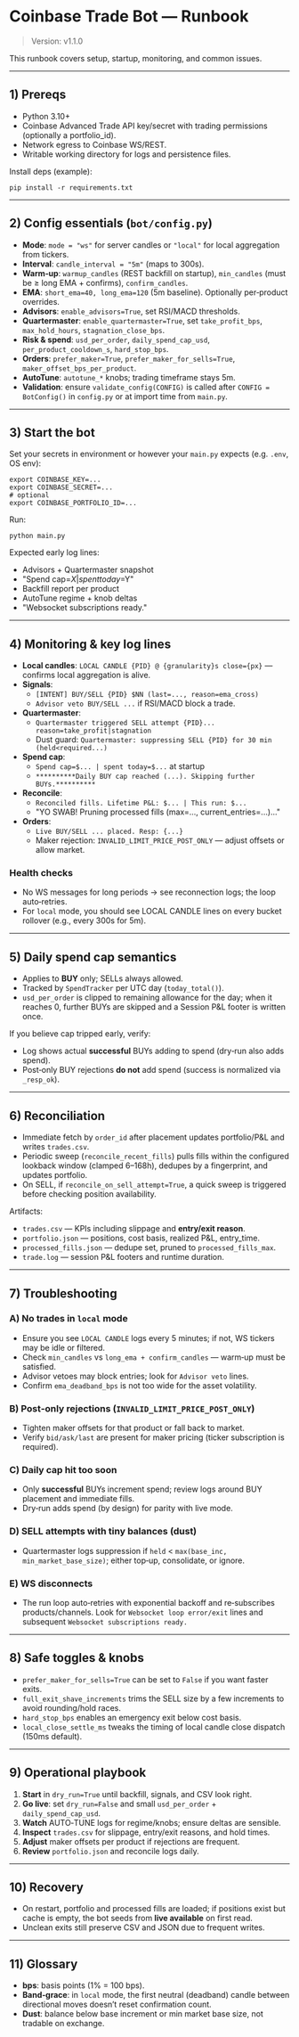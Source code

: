 # Coinbase Trade Bot — Runbook

> Version: v1.1.0

This runbook covers setup, startup, monitoring, and common issues.

---

## 1) Prereqs

- Python 3.10+
- Coinbase Advanced Trade API key/secret with trading permissions (optionally a portfolio_id).
- Network egress to Coinbase WS/REST.
- Writable working directory for logs and persistence files.

Install deps (example):
```
pip install -r requirements.txt
```

---

## 2) Config essentials (`bot/config.py`)

- **Mode**: `mode = "ws"` for server candles or `"local"` for local aggregation from tickers.
- **Interval**: `candle_interval = "5m"` (maps to 300s).
- **Warm‑up**: `warmup_candles` (REST backfill on startup), `min_candles` (must be ≥ long EMA + confirms), `confirm_candles`.
- **EMA**: `short_ema=40, long_ema=120` (5m baseline). Optionally per‑product overrides.
- **Advisors**: `enable_advisors=True`, set RSI/MACD thresholds.
- **Quartermaster**: `enable_quartermaster=True`, set `take_profit_bps`, `max_hold_hours`, `stagnation_close_bps`.
- **Risk & spend**: `usd_per_order`, `daily_spend_cap_usd`, `per_product_cooldown_s`, `hard_stop_bps`.
- **Orders**: `prefer_maker=True`, `prefer_maker_for_sells=True`, `maker_offset_bps_per_product`.
- **AutoTune**: `autotune_*` knobs; trading timeframe stays 5m.
- **Validation**: ensure `validate_config(CONFIG)` is called after `CONFIG = BotConfig()` in `config.py` or at import time from `main.py`.

---

## 3) Start the bot

Set your secrets in environment or however your `main.py` expects (e.g. `.env`, OS env):
```
export COINBASE_KEY=...
export COINBASE_SECRET=...
# optional
export COINBASE_PORTFOLIO_ID=...
```
Run:
```
python main.py
```

Expected early log lines:
- Advisors + Quartermaster snapshot
- "Spend cap=$X | spent today=$Y"
- Backfill report per product
- AutoTune regime + knob deltas
- "Websocket subscriptions ready."

---

## 4) Monitoring & key log lines

- **Local candles**: `LOCAL CANDLE {PID} @ {granularity}s close={px}` — confirms local aggregation is alive.
- **Signals**:
  - `[INTENT] BUY/SELL {PID} $NN (last=..., reason=ema_cross)`
  - `Advisor veto BUY/SELL ...` if RSI/MACD block a trade.
- **Quartermaster**:
  - `Quartermaster triggered SELL attempt {PID}... reason=take_profit|stagnation`
  - Dust guard: `Quartermaster: suppressing SELL {PID} for 30 min (held<required...)`
- **Spend cap**:
  - `Spend cap=$... | spent today=$...` at startup
  - `**********Daily BUY cap reached (...). Skipping further BUYs.**********`
- **Reconcile**:
  - `Reconciled fills. Lifetime P&L: $... | This run: $...`
  - "YO SWAB! Pruning processed fills (max=..., current_entries=...)…"
- **Orders**:
  - `Live BUY/SELL ... placed. Resp: {...}`
  - Maker rejection: `INVALID_LIMIT_PRICE_POST_ONLY` — adjust offsets or allow market.

### Health checks
- No WS messages for long periods → see reconnection logs; the loop auto‑retries.
- For `local` mode, you should see LOCAL CANDLE lines on every bucket rollover (e.g., every 300s for 5m).

---

## 5) Daily spend cap semantics

- Applies to **BUY** only; SELLs always allowed.
- Tracked by `SpendTracker` per UTC day (`today_total()`).
- `usd_per_order` is clipped to remaining allowance for the day; when it reaches 0, further BUYs are skipped and a Session P&L footer is written once.

If you believe cap tripped early, verify:
- Log shows actual **successful** BUYs adding to spend (dry‑run also adds spend).
- Post‑only BUY rejections **do not** add spend (success is normalized via `_resp_ok`).

---

## 6) Reconciliation

- Immediate fetch by `order_id` after placement updates portfolio/P&L and writes `trades.csv`.
- Periodic sweep (`reconcile_recent_fills`) pulls fills within the configured lookback window (clamped 6–168h), dedupes by a fingerprint, and updates portfolio.
- On SELL, if `reconcile_on_sell_attempt=True`, a quick sweep is triggered before checking position availability.

Artifacts:
- `trades.csv` — KPIs including slippage and **entry/exit reason**.
- `portfolio.json` — positions, cost basis, realized P&L, entry_time.
- `processed_fills.json` — dedupe set, pruned to `processed_fills_max`.
- `trade.log` — session P&L footers and runtime duration.

---

## 7) Troubleshooting

### A) No trades in `local` mode
- Ensure you see `LOCAL CANDLE` logs every 5 minutes; if not, WS tickers may be idle or filtered.
- Check `min_candles` vs `long_ema + confirm_candles` — warm‑up must be satisfied.
- Advisor vetoes may block entries; look for `Advisor veto` lines.
- Confirm `ema_deadband_bps` is not too wide for the asset volatility.

### B) Post‑only rejections (`INVALID_LIMIT_PRICE_POST_ONLY`)
- Tighten maker offsets for that product or fall back to market.
- Verify `bid/ask/last` are present for maker pricing (ticker subscription is required).

### C) Daily cap hit too soon
- Only **successful** BUYs increment spend; review logs around BUY placement and immediate fills.
- Dry‑run adds spend (by design) for parity with live mode.

### D) SELL attempts with tiny balances (dust)
- Quartermaster logs suppression if `held` < `max(base_inc, min_market_base_size)`; either top‑up, consolidate, or ignore.

### E) WS disconnects
- The run loop auto‑retries with exponential backoff and re‑subscribes products/channels. Look for `Websocket loop error/exit` lines and subsequent `Websocket subscriptions ready.`

---

## 8) Safe toggles & knobs

- `prefer_maker_for_sells=True` can be set to `False` if you want faster exits.
- `full_exit_shave_increments` trims the SELL size by a few increments to avoid rounding/hold races.
- `hard_stop_bps` enables an emergency exit below cost basis.
- `local_close_settle_ms` tweaks the timing of local candle close dispatch (150ms default).

---

## 9) Operational playbook

1. **Start** in `dry_run=True` until backfill, signals, and CSV look right.
2. **Go live**: set `dry_run=False` and small `usd_per_order` + `daily_spend_cap_usd`.
3. **Watch** AUTO‑TUNE logs for regime/knobs; ensure deltas are sensible.
4. **Inspect** `trades.csv` for slippage, entry/exit reasons, and hold times.
5. **Adjust** maker offsets per product if rejections are frequent.
6. **Review** `portfolio.json` and reconcile logs daily.

---

## 10) Recovery

- On restart, portfolio and processed fills are loaded; if positions exist but cache is empty, the bot seeds from **live available** on first read.
- Unclean exits still preserve CSV and JSON due to frequent writes.

---

## 11) Glossary

- **bps**: basis points (1% = 100 bps).
- **Band‑grace**: in `local` mode, the first neutral (deadband) candle between directional moves doesn’t reset confirmation count.
- **Dust**: balance below base increment or min market base size, not tradable on exchange.

